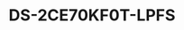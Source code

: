 ---
id: 16
title: "DS-2CE70KF0T-LPFS"
slug: "DS-2CE70KF0T-LPFS"
subTitle: "3K ColorVu Smart Hybrid Light Indoor Turret Camera"
category: "turbohd"
imgCard: "/src/assets/images/turbohd/DS-2CE70KF0T-LPFS/DS-2CE70KF0T-LPFS-1.webp"
imgAlt: "DS-2CE70KF0T-LPFS"
thumbnails: [
  "/src/assets/images/turbohd/DS-2CE70KF0T-LPFS/DS-2CE70KF0T-LPFS-1.webp",
  "/src/assets/images/turbohd/DS-2CE70KF0T-LPFS/DS-2CE70KF0T-LPFS-2.webp",
  "/src/assets/images/turbohd/DS-2CE70KF0T-LPFS/DS-2CE70KF0T-LPFS-3.webp"
]
features: [
  "High quality 3K resolution (2960 × 1665)",
  "24/7 color imaging with F1.0 aperture",
  "2.8 mm and 3.6 mm fixed focal lens options",
  "Up to 20 m IR and white light distance for bright night imaging",
  "Built-in mic with audio over coaxial cable",
  "One port supports 4 switchable signals (TVI/AHD/CVI/CVBS)",
 "Smart Hybrid Light for adaptive lighting control"
]
rating: 5
reviewCount: 100
specifications: {
  Camera: {
    Image_Sensor: "3K CMOS",
    Signal_System: "PAL/NTSC",
    Resolution: "2960 (H) × 1665 (V)",
    Frame_Rate: {
      TVI: "3K @20 fps, 4 MP @25 fps/30 fps, 1080p @25 fps/30 fps",
      AHD: "5 MP @20 fps, 4 MP @25 fps/30 fps",
      CVI: "4 MP @25 fps/30 fps",
      CVBS: "PAL/NTSC"
    },
    Min_Illumination: "0.001 Lux @(F1.0, AGC ON), 0 Lux with white light",
    Shutter_Time: "PAL: 1/25 s to 1/50,000 s; NTSC: 1/30 s to 1/50,000 s",
    Day_Night: "ICR",
    WDR: "Digital WDR",
    Angle_Adjustment: "Pan: 0° to 360°, Tilt: 0° to 75°, Rotation: 0° to 360°"
  },
  Lens: {
    Lens_Type: "2.8 mm, 3.6 mm fixed focal lens",
    Field_of_View: {
      "2.8 mm": "Horizontal_FOV: 105°, Vertical_FOV: 60°, Diagonal_FOV: 143°",
      "3.6 mm": "Horizontal_FOV: 80°, Vertical_FOV: 50°, Diagonal_FOV: 112°"
    },
    Lens_Mount: "M12"
  },
  Microphone: {
    Pickup_Distance: "In a radius of up to 5 m",
    Amount: "1"
  },
  Illuminator: {
    Supplement_Light_Type: "Smart, IR, White Light",
    Supplement_Light_Range: {
      IR: "Up to 20 m",
      White_Light: "Up to 20 m"
    }
  },
  Image: {
    Day_Night_Mode: "Auto/Color",
    White_Light: "Auto/Off",
    Image_Mode: "STD/HIGH-SAT/HIGHLIGHT",
    AGC: "Yes",
    White_Balance: "Auto/Outdoor/Global/Manual",
    AE_Mode: "HLS; DWDR; BLC; HLC; Global",
    Noise_Reduction: "2D DNR",
    Function: "Smart IR; Brightness; Sharpness; AGC; Anti-Banding"
  },
  Interface: {
    Video_Output: "Switchable TVI/AHD/CVI/CVBS",
    Audio_In: "Built-in mic"
  },
  General: {
    Power: "12 VDC ± 25%, max.3.9 W",
    Power_Recommendation: "You are recommended to use one power adapter to supply the power for one camera.",
    Operating_Conditions: "-40 °C to 60 °C (-40 °F to 140 °F), Humidity: 90% or less (non-condensing)",
    Material: "Plastic",
    Communication: "HIKVISION-C",
    Dimension: "Ø85.02 mm × 81.25 mm (Ø3.35\" × 3.2\")",
    Weight: "Approx. 240 g (0.53 lb.)",
    Language: "English"
  }
}
---